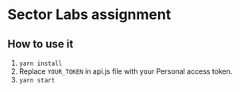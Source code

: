# Sector Labs assignment

## How to use it
  1. `yarn install`
  2. Replace `YOUR_TOKEN` in api.js file with your Personal access token.
  3. `yarn start`
